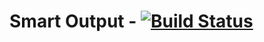 # Smart Output - [![Build Status](https://travis-ci.org/professorhaseeb/smartOutput.svg?branch=master)](https://travis-ci.org/professorhaseeb/smartOutput)
